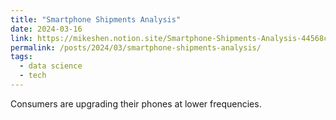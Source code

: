 ```yaml
---
title: "Smartphone Shipments Analysis"
date: 2024-03-16
link: https://mikeshen.notion.site/Smartphone-Shipments-Analysis-44568cd5ae2a41899000146761f3da26?pvs=41
permalink: /posts/2024/03/smartphone-shipments-analysis/
tags:
  - data science
  - tech
---
```


Consumers are upgrading their phones at lower frequencies.
